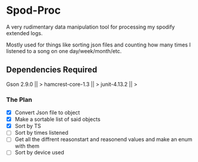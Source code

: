 # Spod-Proc

A very rudimentary data manipulation tool for processing my spodify extended logs.

Mostly used for things like sorting json files and counting how many times I listened to a song on one day/week/month/etc.

## Dependencies Required
Gson 2.9.0 || >
hamcrest-core-1.3 || >
junit-4.13.2 || >

### The Plan
- [x] Convert Json file to object
- [x] Make a sortable list of said objects
- [x] Sort by TS
- [ ] Sort by times listened
- [ ] Get all the diffrent reasonstart and reasonend values and make an enum with them
- [ ] Sort by device used 